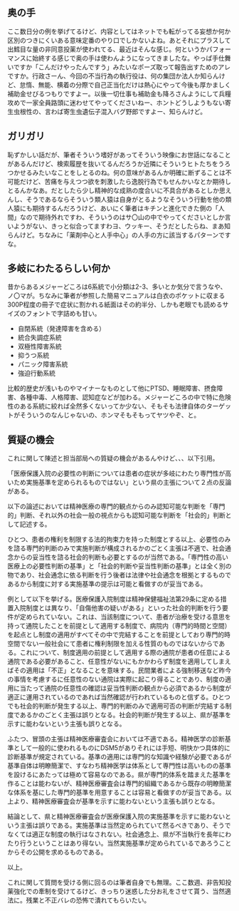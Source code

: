 ﻿## 奥の手

ここ数日分の例を挙げてるけど、内容としてはネットでも転がってる妄想か何か区別のつきにくいある意味定番のやり口でしかないよね。あとそれにプラスして出鱈目な量の非同意投薬が使われてる、最近はそんな感じ。何というかパフォーマンスに始終する感じで奥の手は使わんようになってきましたな。やっぱ手仕舞いですか「こんだけやったんですう」みたいなポーズ取って報告出すためのアレですか。行政さーん、今回の不当行為の執行役は、何の集団か法人か知らんけど、怠惰、無能、横着の分際で自己正当化だけは熱心にやって今後も厚かましく補助金せびるつもりですよー。以後一切仕事も補助金も降ろさんようにして兵糧攻めで一家全員路頭に迷わせてやってくださいねー、ホントどうしようもない寄生虫根性の、言わば寄生虫遺伝子混入バグ野郎ですよー、知らんけど。


## ガリガリ

恥ずかしい話だが、筆者そういう嗜好があってそういう映像にお世話になることがあるんだけど、検索履歴を抜いてるんだろうか近隣にそういうヒトたちをうろつかせるみたいなことをしとるのね。何の意味があるんか明確に断ずることは不可能だけど、苦痛を与えつつ欲を刺激したら逸脱行為でもせんかいなとか期待しとるんかなあ。だとしたら少し精神的な成熟の度合いに不具合があるとしか思えんし、そうであるならそういう類人猿は自身がとるようなそういう行動を他の類人猿にも期待するんだろうけど、あいにく筆者はキチンと進化できた側の「人間」なので期待外れですわ、そういうのはサ〇山の中でやってくださいとしか言いようがない、きっと似合ってますわヨ、ウッキー、そうだとしたらね、まあ知らんけど。ちなみに「薬剤中心と人手中心」の人手の方に該当するパターンですな。


## 多岐にわたるらしい何か

昔からあるメジャーどころは6系統で小分類は2-3、多いとか気分で言うなや、ノ〇マが。ちなみに筆者が参照した簡易マニュアルは白衣のポケットに収まる300P程度の冊子で症状に割かれる紙面はその約半分、しかも老眼でも読めるサイズのフォントで字詰めも甘い。

- 自閉系統（発達障害を含める）
- 統合失調症系統
- 双極性障害系統
- 抑うつ系統
- パニック障害系統
- 強迫行動系統

比較的歴史が浅いものやマイナーなものとして他にPTSD、睡眠障害、摂食障害、各種中毒、人格障害、認知症などが加わる。メジャーどころの中で特に危険性のある系統に絞れば全然多くないってか少ない、そもそも法律自体のターゲットがそういうのなんじゃないの、ホンマそもそもってヤツやぞ、と。


## 質疑の機会

これに関して陳述と担当部局への質疑の機会があるんやけど、、、以下引用。

「医療保護入院の必要性の判断については患者の症状が多岐にわたり専門性が高いため実施基準を定められるものではない」という県の主張について２点の反論がある。

以下の論述においては精神医療の専門的観点からのみ認知可能な判断を「専門的」判断、それ以外の社会一般の視点からも認知可能な判断を「社会的」判断として記述する。

ひとつ、患者の権利を制限する法的拘束力を持った制度とする以上、必要性のみを諮る専門的判断のみで実施判断が構成されるかのごとく主張は不適で、社会通念からの妥当性を諮る社会的判断も必要とするのが当然である。「専門性の高い医療上の必要性判断の基準」と「社会的判断や妥当性判断の基準」とは全く別の物であり、社会通念に依る判断を行う後者は法律や社会通念を根拠とするものであるから制度に対する実施基準の提示は可能と看做すのが妥当である。

例として以下を挙げる。医療保護入院制度は精神保健福祉法第29条に定める措置入院制度とは異なり、「自傷他害の疑いがある」といった社会的判断を行う要件が定められていない。これは、当該制度について、患者が治療を受ける意思を持って通院したことを前提として適用する制度で、病院内（専門的時間と空間）を起点とし制度の適用がすべてその中で完結することを前提としており専門的時空間でない一般社会にて患者に権利制限を加える性質のものではないからである。これについて、制度適用の前提として適用する際の通院が患者の任意による通院である必要があること、任意性がないにもかかわらず制度を適用してしまえばその適用は「不正」となることを意味する。民間業者による強制移送など昨今の事情を考慮するに任意性のない通院は実際に起こり得ることであり、制度の適用に当たって通院の任意性の確認は妥当性判断の観点から必須であるから制度が適正に運用されているのであれば当然確認が行われているものと信ずる。ひとつでも社会的判断が発生する以上、専門的判断のみで適用可否の判断が完結する制度であるかのごとく主張は誤りとなる。社会的判断が発生する以上、県が基準を示すに能わないという主張も誤りとなる。

ふたつ、冒頭の主張は精神医療審査会においては不適である。精神医学の診断基準として一般的に使われるものにDSM5がありそれには手短、明快かつ具体的に診断基準が規定されている。基準の適用には専門的な知識や経験が必要であるが基準自体は明瞭簡潔で、すなわち精神医学は体系として専門性は高いものの基準を設けるにあたっては極めて容易なのである。県が専門的体系を踏まえた基準を作ることは能わないが、精神医療審査会は専門的組織であるから既存の明瞭簡潔な体系を基にした専門的基準を用意することは容易と看做すのが妥当である。以上より、精神医療審査会が基準を示すに能わないという主張も誤りとなる。

結論として、県と精神医療審査会が医療保護入院の実施基準を示すに能わないという主張は誤りである。実施基準は当然定められていて然るべきであり、そうでなくては適正な制度の執行はなされない。社会通念上、県が不当執行を長年にわたり行うということはあり得ない。当然実施基準が定められているであろうことからその公開を求めるものである。

以上。

これに関して質問を受ける側に回るのは筆者自身でも無理。ここ数週、非告知投薬強化での牽制を受けてるけど、きっちり迷惑した分お礼をさせて貰う、当然適法に。残業と不正バレの恐怖で潰れてもらいたい。
